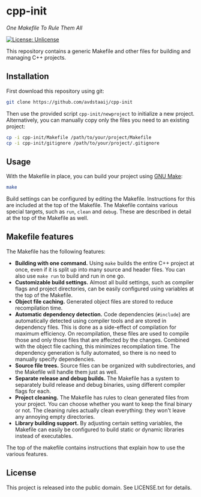 # cpp-init

*One Makefile To Rule Them All*

[![License: Unlicense](https://img.shields.io/badge/license-Unlicense-blue.svg)](http://unlicense.org/)

This repository contains a generic Makefile and other files for building and
managing C++ projects.

## Installation

First download this repository using git:
```bash
git clone https://github.com/avdstaaij/cpp-init
```

Then use the provided script `cpp-init/newproject` to initialize a new project.
Alternatively, you can manually copy only the files you need to an existing
project:
```bash
cp -i cpp-init/Makefile /path/to/your/project/Makefile
cp -i cpp-init/gitignore /path/to/your/project/.gitignore
```

## Usage

With the Makefile in place, you can build your project using
[GNU Make](https://www.gnu.org/software/make/):
```bash
make
```

Build settings can be configured by editing the Makefile. Instructions for this
are included at the top of the Makefile. The Makefile contains various special
targets, such as `run`, `clean` and `debug`. These are described in detail at
the top of the Makefile as well.

## Makefile features

The Makefile has the following features:
 - **Building with one command.**
   Using `make` builds the entire C++ project at once, even if it is split up
   into many source and header files. You can also use `make run` to build and
   run in one go.
 - **Customizable build settings.**
   Almost all build settings, such as compiler flags and project directories,
   can be easily configured using variables at the top of the Makefile.
 - **Object file caching.**
   Generated object files are stored to reduce recompilation time.
 - **Automatic dependency detection.**
   Code dependencies (`#include`) are automatically detected using compiler
   tools and are stored in dependency files. This is done as a side-effect of
   compilation for maximum efficiency. On recompilation, these files are used to
   compile those and only those files that are affected by the changes.
   Combined with the object file caching, this minimizes recompilation time.
   The dependency generation is fully automated, so there is no need to manually
   specify dependencies.
 - **Source file trees.**
   Source files can be organized with subdirectories, and the Makefile will
   handle them just as well.
 - **Separate release and debug builds.**
   The Makefile has a system to separately build release and debug binaries,
   using different compiler flags for each.
 - **Project cleaning.**
   The Makefile has rules to clean generated files from your project. You can
   choose whether you want to keep the final binary or not. The cleaning rules
   actually clean everything: they won't leave any annoying empty directories.
 - **Library building support.**
   By adjusting certain setting variables, the Makefile can easily be configured
   to build static or dynamic libraries instead of executables.

The top of the makefile contains instructions that explain how to use the
various features.

## License

This project is released into the public domain.
See LICENSE.txt for details.

